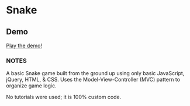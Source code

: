 # Snake

Demo
--------

[Play the demo!](https://rawgit.com/dexterford77/snake/master/snake.html)

### NOTES

A basic Snake game built from the ground up using only basic JavaScript, jQuery, HTML, & CSS. Uses the Model-View-Controller (MVC) pattern to organize game logic.

No tutorials were used; it is 100% custom code.
